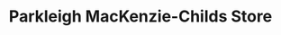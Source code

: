 ---
title: "Parkleigh MacKenzie-Childs Store"
url: /rochester/parkleigh-mackenzie-childs-store/
shop: gift
---